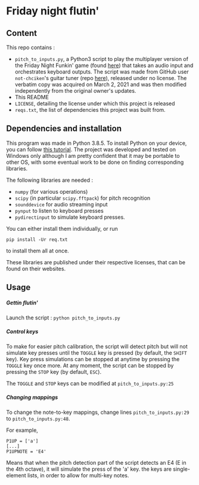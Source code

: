 # Friday night flutin'
## Content
This repo contains :
- `pitch_to_inputs.py`, a Python3 script to play the multiplayer version of the Friday Night Funkin' game (found [here](https://shadowmario.itch.io/funkinmulti)) that takes an audio input and orchestrates keyboard outputs.
The script was made from GitHub user `not-chciken`'s guitar tuner (repo [here](https://github.com/not-chciken/guitar_tuner)), released under no license. The verbatim copy was acquired on March 2, 2021 and was then modified independently from the original owner's updates.
- This README
- `LICENSE`, detailing the license under which this project is released
- `reqs.txt`, the list of dependencies this project was built from.

## Dependencies and installation

This program was made in Python 3.8.5. To install Python on your device, you can follow [this tutorial](https://phoenixnap.com/kb/how-to-install-python-3-windows). The project was developed and tested on Windows only although I am pretty confident that it may be portable to other OS, with some eventual work to be done on finding corresponding libraries.

The following libraries are needed :
- `numpy` (for various operations)
- `scipy` (in particular `scipy.fftpack`) for pitch recognition
- `sounddevice` for audio streaming input
- `pynput` to listen to keyboard presses
- `pydirectinput` to simulate keyboard presses.

You can either install them individually, or run
```
pip install -Ur req.txt
```
to install them all at once.

These libraries are published under their respective licenses, that can be found on their websites.

## Usage
##### Gettin flutin'
Launch the script : `python pitch_to_inputs.py`

##### Control keys
To make for easier pitch calibration, the script will detect pitch but will not simulate key presses until the `TOGGLE` key is pressed (by default, the `SHIFT` key). Key press simulations can be stopped at anytime by pressing the `TOGGLE` key once more. At any moment, the script can be stopped by pressing the `STOP` key (by default, `ESC`).

The `TOGGLE` and `STOP` keys can be modified at `pitch_to_inputs.py:25`

##### Changing mappings

To change the note-to-key mappings, change lines `pitch_to_inputs.py:29` to `pitch_to_inputs.py:48`.

For example,
```
P1UP = ['a']
[...]
P1UPNOTE = 'E4'
```
Means that when the pitch detection part of the script detects an E4 (E in the 4th octave), it will simulate the press of the 'a' key. the keys are single-element lists, in order to allow for multi-key notes.
